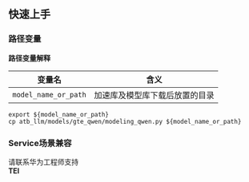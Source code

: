 ## 快速上手
### 路径变量
**路径变量解释**

| 变量名            | 含义                                                                                                                            |
|----------------|-------------------------------------------------------------------------------------------------------------------------------|
| `model_name_or_path`  | 加速库及模型库下载后放置的目录                                                                                                    |
```shell
export ${model_name_or_path}
cp atb_llm/models/gte_qwen/modeling_qwen.py ${model_name_or_path}
```
### Service场景兼容
 请联系华为工程师支持   
       **TEI**   